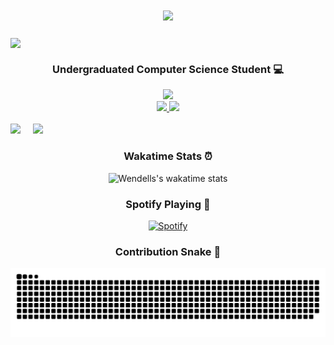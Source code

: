 <!-- Header -->
<h1 align="center">
 <img src="https://readme-typing-svg.herokuapp.com?font=Pixelify+Sans&weight=500&size=25&duration=4000&pause=2000&background=01010100&center=true&vCenter=true&random=false&width=435&lines=Hi%2C+there!+%F0%9F%91%8B;I'm+Wendell+Tom%C3%A9+Marinho+Oliveira;Welcome+to+my+profile+%3AP" />
</h1>
<img align="center" src="https://i.pinimg.com/originals/74/5c/c9/745cc90fcc688569610f84bc5d2b2fd6.gif"></img>

<!-- Body -->
<h3 align="center"> Undergraduated Computer Science Student 💻 </h3>
<div align="center">
    <img src="https://skillicons.dev/icons?i=python,java,c,javascript,typescript,nodejs" /><br>
</div>

<div align="center"> 
  <a href="mailto:wendelltmo2306@outlook.com">
    <img src="https://img.shields.io/badge/Outlook-333333?style=for-the-badge&logo=Microsoft-outlook" />
  </a>
  <a href="https://www.linkedin.com/in/wendell-oliveira-972b62282/" target="_blank">
    <img src="https://img.shields.io/badge/LinkedIn-0077B5?style=for-the-badge&logo=linkedin&logoColor=white" target="_blank" />
  </a>
</div>


<br>
<div class='container'>
 <img style="height: auto; width: 55%;" class="img" src="https://github-readme-stats-wendelltmo.vercel.app/api?username=WendellTMO&theme=shadow_blue" />
 &nbsp;
 &nbsp;
 <img style="height: auto; width: 40%;" class="img" src="https://github-readme-stats-wendelltmo.vercel.app/api/top-langs?username=WendellTMO&size_weight=0.5&count_weight=0.5&theme=shadow_blue&layout=compact&langs_count=8&card_width=320" /></div>
</div>

<div align="center">

  ### Wakatime Stats ⏰
  ![Wendells's wakatime stats](https://github-readme-stats-wendelltmo.vercel.app/api/wakatime?username=wendelltmo&theme=shadow_blue&layout=compact)
 
  ### Spotify Playing 🎵 
  [![Spotify](https://novatorem-cc0qllz1j-wendells-projects.vercel.app/api/spotify?background_color=0d1117&border_color=ffffff)](https://open.spotify.com/user/21zrdod2nxtvoqokkseq6dakq)
 
 ### Contribution Snake 🐍
 <picture>
   <source
     media="(prefers-color-scheme: dark)"
     srcset="https://raw.githubusercontent.com/WendellTMO/WendellTMO/output/github-contribution-grid-snake-dark.svg"
   />
   <source
     media="(prefers-color-scheme: light)"
     srcset="https://raw.githubusercontent.com/WendellTMO/WendellTMO/output/github-contribution-grid-snake.svg"
   />
   <img
     alt="github contribution grid snake animation"
     src="https://raw.githubusercontent.com/WendellTMO/WendellTMO/output/github-contribution-grid-snake.svg"
   />
 </picture>
</div>

<!--
**WendellTMO/WendellTMO** is a ✨ _special_ ✨ repository because its `README.md` (this file) appears on your GitHub profile.

Here are some ideas to get you started:

- 🔭 I’m currently working on ...
- 🌱 I’m currently learning ...
- 👯 I’m looking to collaborate on ...
- 🤔 I’m looking for help with ...
- 💬 Ask me about ...
- 📫 How to reach me: ...
- 😄 Pronouns: ...
- ⚡ Fun fact: ...
-->
